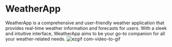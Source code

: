 # WeatherApp
WeatherApp is a comprehensive and user-friendly weather application that provides real-time weather information and forecasts for users. With a sleek and intuitive interface, WeatherApp aims to be your go-to companion for all your weather-related needs.
![ezgif com-video-to-gif](https://github.com/Vangik/WeatherApp/assets/38313181/5cf8bc67-a0e8-4fc7-8228-af0a8839cb7e)

